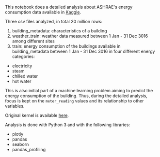 This notebook does a detailed analysis about ASHRAE's energy consumption data available in [Kaggle](https://www.kaggle.com/c/ashrae-energy-prediction).

Three csv files analyzed, in total 20 million rows:
1. building_metadata: characteristics of a building
2. weather_train: weather data measured between 1 Jan - 31 Dec 3016 among different sites
3. train: energy consumption of the buildings available in building_metadata between 1 Jan - 31 Dec 3016 in four different energy categories:
  * electricity
  * steam
  * chilled water
  * hot water
  
This is also initial part of a machine learning problem aiming to predict the energy consumption of the building. Thus, during the detailed analysis, focus is kept on the `meter_reading` values and its relationship to other variables.

Original kernel is available [here](https://www.kaggle.com/cereniyim/save-the-energy-for-the-future-1-detailed-eda).

Analysis is done with Python 3 and with the following libraries:
* plotly
* pandas
* seaborn
* pandas_profiling
